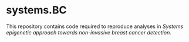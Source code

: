 # systems.BC

This repository contains code required to reproduce analyses in *Systems epigenetic approach towards non-invasive breast cancer detection*.
